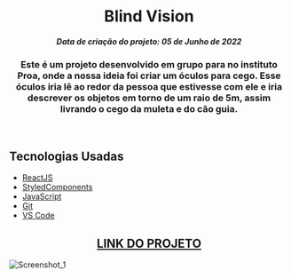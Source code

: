<h1 align="center">
  Blind Vision
</h1>
<h5 align="center">Data de criação do projeto: 05 de Junho de 2022</h5> 

<h3 align="center">   
Este é um projeto desenvolvido em grupo para no instituto Proa, onde a nossa ideia foi criar um óculos para cego. Esse óculos iria lê ao redor da pessoa que estivesse com ele e iria descrever os objetos em torno de um raio de 5m, assim livrando o cego da muleta e do cão guia.
</h3>

<br />

## Tecnologias Usadas

- [ReactJS](https://legacy.reactjs.org/docs/getting-started.html)
- [StyledComponents](https://styled-components.com/docs)
- [JavaScript](https://developer.mozilla.org/pt-BR/docs/Web/JavaScript)
- [Git](https://git-scm.com/docs)
- [VS Code](https://code.visualstudio.com/)

<div align="center">
  <h2><a href="https://blind-vision.vercel.app/">LINK DO PROJETO</a></h2>
</div>

![Screenshot_1](https://user-images.githubusercontent.com/68878579/180325953-ba5c282b-9d1b-48fe-98c5-289a7401e78f.png)

